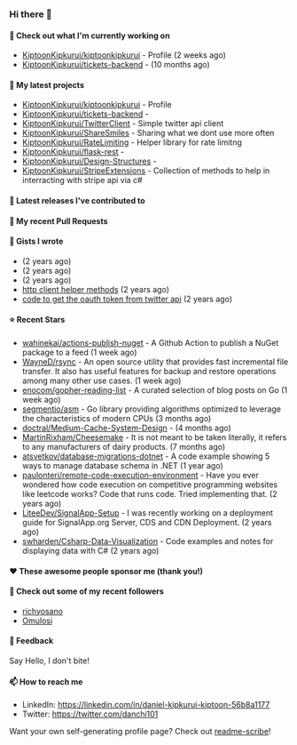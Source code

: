 
### Hi there 👋

#### 👷 Check out what I'm currently working on

- [KiptoonKipkurui/kiptoonkipkurui](https://github.com/KiptoonKipkurui/kiptoonkipkurui) - Profile (2 weeks ago)
- [KiptoonKipkurui/tickets-backend](https://github.com/KiptoonKipkurui/tickets-backend) -  (10 months ago)

#### 🌱 My latest projects

- [KiptoonKipkurui/kiptoonkipkurui](https://github.com/KiptoonKipkurui/kiptoonkipkurui) - Profile
- [KiptoonKipkurui/tickets-backend](https://github.com/KiptoonKipkurui/tickets-backend) - 
- [KiptoonKipkurui/TwitterClient](https://github.com/KiptoonKipkurui/TwitterClient) - Simple twitter api client
- [KiptoonKipkurui/ShareSmiles](https://github.com/KiptoonKipkurui/ShareSmiles) - Sharing what we dont use more often
- [KiptoonKipkurui/RateLimiting](https://github.com/KiptoonKipkurui/RateLimiting) - Helper library for rate limitng 
- [KiptoonKipkurui/flask-rest](https://github.com/KiptoonKipkurui/flask-rest) - 
- [KiptoonKipkurui/Design-Structures](https://github.com/KiptoonKipkurui/Design-Structures) - 
- [KiptoonKipkurui/StripeExtensions](https://github.com/KiptoonKipkurui/StripeExtensions) - Collection of methods to help in interracting with stripe api via c#

#### 🔭 Latest releases I've contributed to


#### 🔨 My recent Pull Requests



#### 📓 Gists I wrote

- [](https://gist.github.com/75f8e6859120ff76384203162ff71031) (2 years ago)
- [](https://gist.github.com/36d123dbcfae3aa16c9fa05d14b77e70) (2 years ago)
- [](https://gist.github.com/03aa6a9e4d1f6e83ffe6ce69bac8ade0) (2 years ago)
- [http client helper methods](https://gist.github.com/42b4af13921bcb86f7f2aa61d76dc5f3) (2 years ago)
- [code to get the oauth token from twitter api](https://gist.github.com/4f857e433d186cdd79501c0bd4bff8b9) (2 years ago)

#### ⭐ Recent Stars

- [wahinekai/actions-publish-nuget](https://github.com/wahinekai/actions-publish-nuget) - A Github Action to publish a NuGet package to a feed (1 week ago)
- [WayneD/rsync](https://github.com/WayneD/rsync) - An open source utility that provides fast incremental file transfer. It also has useful features for backup and restore operations among many other use cases. (1 week ago)
- [enocom/gopher-reading-list](https://github.com/enocom/gopher-reading-list) - A curated selection of blog posts on Go (1 week ago)
- [segmentio/asm](https://github.com/segmentio/asm) - Go library providing algorithms optimized to leverage the characteristics of modern CPUs (3 months ago)
- [doctral/Medium-Cache-System-Design](https://github.com/doctral/Medium-Cache-System-Design) -  (4 months ago)
- [MartinRixham/Cheesemake](https://github.com/MartinRixham/Cheesemake) - It is not meant to be taken literally, it refers to any manufacturers of dairy products. (7 months ago)
- [atsvetkov/database-migrations-dotnet](https://github.com/atsvetkov/database-migrations-dotnet) - A code example showing 5 ways to manage database schema in .NET (1 year ago)
- [paulonteri/remote-code-execution-environment](https://github.com/paulonteri/remote-code-execution-environment) - Have you ever wondered how code execution on competitive programming websites like leetcode works? Code that runs code. Tried implementing that. (2 years ago)
- [LiteeDev/SignalApp-Setup](https://github.com/LiteeDev/SignalApp-Setup) - I was recently working on a deployment guide for SignalApp.org Server, CDS and CDN Deployment. (2 years ago)
- [swharden/Csharp-Data-Visualization](https://github.com/swharden/Csharp-Data-Visualization) - Code examples and notes for displaying data with C# (2 years ago)

#### ❤️ These awesome people sponsor me (thank you!)


#### 👯 Check out some of my recent followers

- [richyosano](https://github.com/richyosano)
- [Omulosi](https://github.com/Omulosi)

#### 💬 Feedback

Say Hello, I don't bite!

#### 📫 How to reach me
- LinkedIn: https://linkedin.com/in/daniel-kipkurui-kiptoon-56b8a1177
- Twitter: https://twitter.com/danchi101


Want your own self-generating profile page? Check out [readme-scribe](https://github.com/muesli/readme-scribe)!
